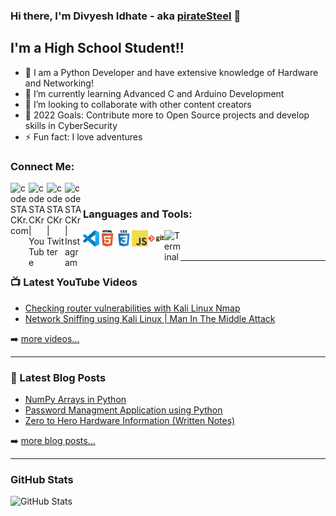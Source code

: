### Hi there, I'm Divyesh Idhate - aka [pirateSteel][website] 👋 

## I'm a High School Student!!

- 🔭 I am a Python Developer and have extensive knowledge of Hardware and Networking!
- 🌱 I’m currently learning Advanced C and Arduino Development 
- 👯 I’m looking to collaborate with other content creators
- 🥅 2022 Goals: Contribute more to Open Source projects and develop skills in CyberSecurity
- ⚡ Fun fact: I love adventures

### Connect Me:

[<img align="left" alt="codeSTACKr.com" width="29px" src="https://img.icons8.com/fluency/29/000000/domain.png" />][website]
[<img align="left" alt="codeSTACKr | YouTube" width="29px" src="https://img.icons8.com/doodle/29/000000/youtube-play--v2.png" />][youtube]
[<img align="left" alt="codeSTACKr | Twitter" width="29px" src="https://img.icons8.com/fluency/29/000000/twitter.png" />][twitter]
[<img align="left" alt="codeSTACKr | Instagram" width="29px" src="https://img.icons8.com/fluency/29/000000/instagram-new.png" />][instagram]

<br />

### Languages and Tools:

[<img align="left" alt="Visual Studio Code" width="26px" src="https://raw.githubusercontent.com/github/explore/80688e429a7d4ef2fca1e82350fe8e3517d3494d/topics/visual-studio-code/visual-studio-code.png" />][vscode]
[<img align="left" alt="HTML5" width="26px" src="https://raw.githubusercontent.com/github/explore/80688e429a7d4ef2fca1e82350fe8e3517d3494d/topics/html/html.png" />][html]
[<img align="left" alt="CSS3" width="26px" src="https://raw.githubusercontent.com/github/explore/80688e429a7d4ef2fca1e82350fe8e3517d3494d/topics/css/css.png" />][css]
[<img align="left" alt="JavaScript" width="26px" src="https://raw.githubusercontent.com/github/explore/80688e429a7d4ef2fca1e82350fe8e3517d3494d/topics/javascript/javascript.png" />][js]
[<img align="left" alt="Git" width="26px" src="https://raw.githubusercontent.com/github/explore/80688e429a7d4ef2fca1e82350fe8e3517d3494d/topics/git/git.png" />][git]
[<img align="left" alt="Terminal" width="26px" src="https://upload.wikimedia.org/wikipedia/commons/thumb/c/c3/Python-logo-notext.svg/1200px-Python-logo-notext.svg.png" />][python]

<br />
<br />

---

### 📺 Latest YouTube Videos

<!-- YOUTUBE:START -->
- [Checking router vulnerabilities with Kali Linux Nmap](https://www.youtube.com/watch?v=OlPb9_z5ehA)
- [Network Sniffing using Kali Linux | Man In The Middle Attack](https://www.youtube.com/watch?v=72dkbazcMhc)
<!-- YOUTUBE:END -->

➡️ [more videos...](https://www.youtube.com/channel/UC1Hkg61XhjM24z3lLqIgRfQ)

---

### 📕 Latest Blog Posts

- [NumPy Arrays in Python](https://codes-and-games.github.io/Resume-of-Divyesh-S-Idhate/blog%20site.html#portfolio)
- [Password Managment Application using Python](https://codes-and-games.github.io/Resume-of-Divyesh-S-Idhate/blog%20site.html#portfolio)
- [Zero to Hero Hardware Information (Written Notes)](https://codes-and-games.github.io/Resume-of-Divyesh-S-Idhate/blog%20site.html#portfolio)

➡️ [more blog posts...](https://codes-and-games.github.io/Resume-of-Divyesh-S-Idhate/blog%20site.html)

---

### GitHub Stats

  <img align="left" alt="GitHub Stats" src="https://github-readme-stats.vercel.app/api?username=codes-and-games&show_icons=true&hide_border=true&theme=tokyonight" />


[website]: https://codes-and-games.github.io/Resume-of-Divyesh-S-Idhate/
[twitter]: https://twitter.com/DivyeshIdhate
[youtube]: https://www.youtube.com/channel/UC1Hkg61XhjM24z3lLqIgRfQ
[instagram]: https://www.instagram.com/divyesh__idhate__/
[vscode]: https://code.visualstudio.com/
[html]: https://en.wikipedia.org/wiki/HTML5
[css]: https://en.wikipedia.org/wiki/CSS
[js]: https://www.javascript.com/
[git]: https://git-scm.com/
[python]: https://www.python.org/
